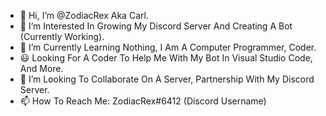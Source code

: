 - 👋 Hi, I’m @ZodiacRex Aka Carl.
- 👀 I’m Interested In Growing My Discord Server And Creating A Bot (Currently Working).
- 🌱 I’m Currently Learning Nothing, I Am A Computer Programmer, Coder.
- 😃 Looking For A Coder To Help Me With My Bot In Visual Studio Code, And More.
- 💞️ I’m Looking To Collaborate On A Server, Partnership With My Discord Server.
- 📫 How To Reach Me: ZodiacRex#6412 (Discord Username)

<!---
ZodiacRex/ZodiacRex is a ✨ special ✨ repository because its `README.md` (this file) appears on your GitHub profile.
You can click the Preview link to take a look at your changes.
--->
